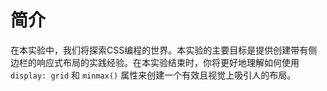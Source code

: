 # 简介

在本实验中，我们将探索CSS编程的世界。本实验的主要目标是提供创建带有侧边栏的响应式布局的实践经验。在本实验结束时，你将更好地理解如何使用 `display: grid` 和 `minmax()` 属性来创建一个有效且视觉上吸引人的布局。
